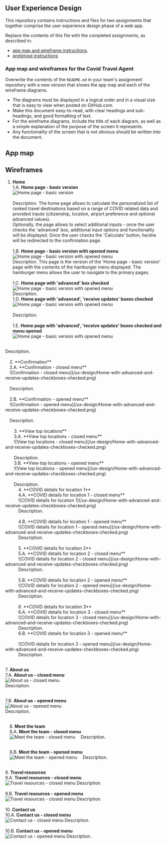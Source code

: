## User Experience Design

This repository contains instructions and files for two assignments that together comprise the user experience design phase of a web app.

Replace the contents of this file with the completed assignments, as described in:

- [app map and wireframe instructions](./instructions-app-map-wireframe.md).
- [prototype instructions](./instructions-prototype.md)


### App map and wireframes for the Covid Travel Agent


Overwrite the contents of the `README.md` in your team's assignment repository with a new version that shows the app map and each of the wireframe diagrams.

- The diagrams must be displayed in a logical order and in a visual size that is easy to view when posted on GitHub.com.
- Make this document easy-to-read, with clear headings and sub-headings, and good formatting of text.
- For the wireframe diagrams, include the title of each diagram, as well as a simple explanation of the purpose of the screen it represents.
- Any functionality of the screen that is not obvious should be written into the document.

## App map

## Wireframes

1. **Home** <br>
1.A. **Home page - basic version** <br>
![Home page - basic version ](/ux-design/Home-basic.png)
<br><br>
Description. The home page allows to calculate the personalized list of ranked travel destinations based on a range of COVID related data and provided inputs (citizenship, location, airport preference and optional advanced values). <br>
Optionally, the page allows to select additional inputs - once the user checks the 'advanced' box, additional input options and functionality will be displayed. Once the user checks the 'Calculate' button, he/she will be redirected to the confirmation page. 
<br><br>
1.B. **Home page - basic version with opened menu** <br> 
![Home page - basic version with opened menu](/ux-design/Home-basic-with-opened-menu.png)<br>
Description. This page is the version of the 'Home page - basic version' page with the contents of the hamburger menu displayed. The hamburger menu allows the user to navigate to the primary pages.
<br><br>
1.C. **Home page with 'advanced' box checked** <br> 
![Home page - basic version with opened menu](/ux-design/Home-with-advanced-checkbox-checked.png)<br>
Description.<br>
1.D. **Home page with 'advanced', 'receive updates' boxes checked** <br> 
![Home page - basic version with opened menu](/ux-design/Home-with-advanced-and-receive-updates-checkboxes-checked.png)
<br><br>
Description. 
<br><br>
1.E. **Home page with 'advanced', 'receive updates' boxes checked and menu opened** <br>
![Home page - basic version with opened menu](/ux-design/Home-with-advanced-and-receive-updates-checkbox-checked-and-menu-opened.png)
<br> 
Description. 
<br><br> 
&emsp;2. **Confirmation** <br> 
&emsp;2.A. **Confirmation - closed menu** <br>
&emsp;![Confirmation - closed menu](/ux-design/Home-with-advanced-and-receive-updates-checkboxes-checked.png)
<br><br> 
&emsp;Description.
<br><br>
&emsp;2.B. **Confirmation - opened menu** <br> 
&emsp;![Confirmation - opened menu](/ux-design/Home-with-advanced-and-receive-updates-checkboxes-checked.png)
<br><br>
&emsp;Description. 
<br><br> 
&emsp;&emsp;3. **View top locations** <br> 
&emsp;&emsp;3.A. **View top locations - closed menu** <br> 
&emsp;&emsp;![View top locations - closed menu](/ux-design/Home-with-advanced-and-receive-updates-checkboxes-checked.png)
<br><br> 
&emsp;&emsp;Description. <br>
&emsp;&emsp;3.B. **View top locations - opened menu** <br> 
&emsp;&emsp;![View top locations - opened menu](/ux-design/Home-with-advanced-and-receive-updates-checkboxes-checked.png)
<br><br> 
&emsp;&emsp;Description.<br>
&emsp;&emsp;&emsp;4. **COVID details for location 1** <br> 
&emsp;&emsp;&emsp;4.A. **COVID details for location 1 - closed menu** <br> 
&emsp;&emsp;&emsp;![COVID details for location 1](/ux-design/Home-with-advanced-and-receive-updates-checkboxes-checked.png)<br> 
&emsp;&emsp;&emsp;Description. <br><br> 
&emsp;&emsp;&emsp;4.B. **COVID details for location 1 - opened menu** <br> 
&emsp;&emsp;&emsp;![COVID details for location 1 - opened menu](/ux-design/Home-with-advanced-and-receive-updates-checkboxes-checked.png)<br>
&emsp;&emsp;&emsp;Description.<br><br> 
&emsp;&emsp;&emsp;5. **COVID details for location 2** <br> 
&emsp;&emsp;&emsp;5.A. **COVID details for location 2 - closed menu** <br> 
&emsp;&emsp;&emsp;![COVID details for location 2 - closed menu](/ux-design/Home-with-advanced-and-receive-updates-checkboxes-checked.png)
<br> 
&emsp;&emsp;&emsp;Description.<br><br>
&emsp;&emsp;&emsp;5.B. **COVID details for location 2 - opened menu** <br> 
&emsp;&emsp;&emsp;![COVID details for location 2 - opened menu](/ux-design/Home-with-advanced-and-receive-updates-checkboxes-checked.png)
<br> 
&emsp;&emsp;&emsp;Description.<br><br>
&emsp;&emsp;&emsp;6. **COVID details for location 3** <br> 
&emsp;&emsp;&emsp;6.A. **COVID details for location 3 - closed menu** <br> 
&emsp;&emsp;&emsp;![COVID details for location 3 - closed menu](/ux-design/Home-with-advanced-and-receive-updates-checkboxes-checked.png)<br> 
&emsp;&emsp;&emsp;Description.<br>
&emsp;&emsp;&emsp;6.B. **COVID details for location 3 - opened menu** <br> <br>
&emsp;&emsp;&emsp;![COVID details for location 3 - opened menu](/ux-design/Home-with-advanced-and-receive-updates-checkboxes-checked.png)<br> 
&emsp;&emsp;&emsp;Description.<br><br>

7\. **About us** <br> 
7.A. **About us - closed menu** <br> 
![About us - closed menu](/ux-design/Home-with-advanced-and-receive-updates-checkboxes-checked.png)
<br> 
Description.<br><br> 

7.B. **About us - opened menu** <br> 
![About us - opened menu](/ux-design/Home-with-advanced-and-receive-updates-checkboxes-checked.png)
<br> 
Description.<br><br>

&emsp;8. **Meet the team** <br> 
&emsp;8.A. **Meet the team - closed menu** <br> 
&emsp;![Meet the team - closed menu](/ux-design/Home-with-advanced-and-receive-updates-checkboxes-checked.png)
&emsp;Description. <br><br>

&emsp;8.B. **Meet the team - opened menu** <br>
&emsp;![Meet the team - opened menu](/ux-design/Home-with-advanced-and-receive-updates-checkboxes-checked.png)
&emsp;Description.<br><br> 

9\. **Travel resources** <br>
9.A. **Travel resources - closed menu** <br> 
![Travel resources - closed menu](/ux-design/Home-with-advanced-and-receive-updates-checkboxes-checked.png)
Description.<br><br> 
9.B. **Travel resources - opened menu** <br> 
![Travel resources - closed menu](/ux-design/Home-with-advanced-and-receive-updates-checkboxes-checked.png)
Description.<br><br> 
10\. **Contact us** <br> 
10.A. **Contact us - closed menu** <br> 
![Contact us - closed menu](/ux-design/Home-with-advanced-and-receive-updates-checkboxes-checked.png)
Description.<br><br> 
10.B. **Contact us - opened menu** <br>
![Contact us - opened menu](/ux-design/Home-with-advanced-and-receive-updates-checkboxes-checked.png)
Description.<br>
